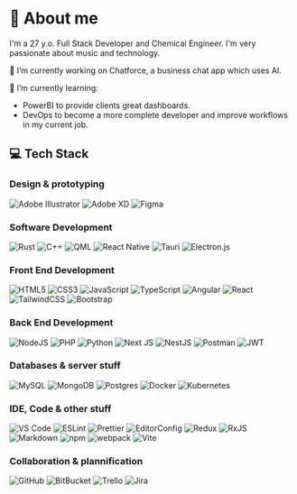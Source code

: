 # 💫 About me

I'm a 27 y.o. Full Stack Developer and Chemical Engineer. I'm very passionate about music and technology.

🔭 I’m currently working on Chatforce, a business chat app which uses AI.

🌱 I’m currently learning:

- PowerBI to provide clients great dashboards.
- DevOps to become a more complete developer and improve workflows in my current job.

## 💻 Tech Stack

### Design & prototyping

![Adobe Illustrator](https://img.shields.io/badge/adobe_illustrator-330000?style=for-the-badge&logo=adobeillustrator&logoColor=FF9A00)
![Adobe XD](https://img.shields.io/badge/Adobe%20XD-470137?style=for-the-badge&logo=Adobe%20XD&logoColor=#FF61F6)
![Figma](https://img.shields.io/badge/figma-F24E1E?style=for-the-badge&logo=figma&logoColor=white)

### Software Development

![Rust](https://img.shields.io/badge/rust-aa4422?style=for-the-badge&logo=rust&logoColor=black)
![C++](https://img.shields.io/badge/c++-00599C?style=for-the-badge&logo=c%2B%2B&logoColor=white)
![QML](https://img.shields.io/badge/qml-41CD52?style=for-the-badge&logo=qt&logoColor=white)
![React Native](https://img.shields.io/badge/react_native-20232a?style=for-the-badge&logo=react&logoColor=61DAFB)
![Tauri](https://img.shields.io/badge/tauri-24C8DB?logo=tauri&logoColor=FFC131&style=for-the-badge)
![Electron.js](https://img.shields.io/badge/Electron-1b1c26?style=for-the-badge&logo=Electron&logoColor=#9feaf)

### Front End Development

![HTML5](https://img.shields.io/badge/html5-E34F26?style=for-the-badge&logo=html5&logoColor=white)
![CSS3](https://img.shields.io/badge/css3-1572B6?style=for-the-badge&logo=css3&logoColor=white)
![JavaScript](https://img.shields.io/badge/javascript-323330?style=for-the-badge&logo=javascript&logoColor=F7DF1E)
![TypeScript](https://img.shields.io/badge/typescript-007ACC?style=for-the-badge&logo=typescript&logoColor=white)
![Angular](https://img.shields.io/badge/angular-DD0031?style=for-the-badge&logo=angular&logoColor=white)
![React](https://img.shields.io/badge/react-20232a?style=for-the-badge&logo=react&logoColor=61DAFB)
![TailwindCSS](https://img.shields.io/badge/tailwindcss-38B2AC?style=for-the-badge&logo=tailwind-css&logoColor=white)
![Bootstrap](https://img.shields.io/badge/bootstrap-563D7C?style=for-the-badge&logo=bootstrap&logoColor=white)

### Back End Development

![NodeJS](https://img.shields.io/badge/node.js-6DA55F?style=for-the-badge&logo=node.js&logoColor=white)
![PHP](https://img.shields.io/badge/php-777BB4?style=for-the-badge&logo=php&logoColor=white)
![Python](https://img.shields.io/badge/python-3670A0?style=for-the-badge&logo=python&logoColor=ffdd54)
![Next JS](https://img.shields.io/badge/Next-black?style=for-the-badge&logo=next.js&logoColor=white)
![NestJS](https://img.shields.io/badge/nestjs-E0234E?style=for-the-badge&logo=nestjs&logoColor=white)
![Postman](https://img.shields.io/badge/Postman-FF6C37?style=for-the-badge&logo=postman&logoColor=white)
![JWT](https://img.shields.io/badge/JWT-black?style=for-the-badge&logo=JSON%20web%20tokens)

### Databases & server stuff

![MySQL](https://img.shields.io/badge/mysql-00f?style=for-the-badge&logo=mysql&logoColor=white)
![MongoDB](https://img.shields.io/badge/MongoDB-4ea94b?style=for-the-badge&logo=mongodb&logoColor=white)
![Postgres](https://img.shields.io/badge/postgres-316192?style=for-the-badge&logo=postgresql&logoColor=white)
![Docker](https://img.shields.io/badge/docker-0db7ed?style=for-the-badge&logo=docker&logoColor=white)
![Kubernetes](https://img.shields.io/badge/kubernetes-326ce5?style=for-the-badge&logo=kubernetes&logoColor=white)

### IDE, Code & other stuff

![VS Code](https://img.shields.io/badge/VS_Code-007ACC?style=for-the-badge&logo=visualstudiocode&logoColor=white)
![ESLint](https://img.shields.io/badge/ESLint-f26623?style=for-the-badge&logo=eslint&logoColor=white)
![Prettier](https://img.shields.io/badge/Prettier-132731?style=for-the-badge&logo=prettier&logoColor=F7B93E)
![EditorConfig](https://img.shields.io/badge/EditorConfig-e0f0f1?style=for-the-badge&logo=editorconfig&logoColor=black)
![Redux](https://img.shields.io/badge/redux-593d88?style=for-the-badge&logo=redux&logoColor=white)
![RxJS](https://img.shields.io/badge/rxjs-B7178C?style=for-the-badge&logo=reactivex&logoColor=white)
![Markdown](https://img.shields.io/badge/markdown-000000?style=for-the-badge&logo=markdown&logoColor=white)
![npm](https://img.shields.io/badge/npm-CB3837?style=for-the-badge&logo=npm&logoColor=white)
![webpack](https://img.shields.io/badge/webpack-2b3a42?style=for-the-badge&logo=webpack&logoColor=8DD6F9)
![Vite](https://img.shields.io/badge/Vite-bc35fe?style=for-the-badge&logo=vite&logoColor=ffd22a)

### Collaboration & plannification

![GitHub](https://img.shields.io/badge/GitHub-181717?style=for-the-badge&logo=github&logoColor=white)
![BitBucket](https://img.shields.io/badge/BitBucket-0052CC?style=for-the-badge&logo=bitbucket&logoColor=white)
![Trello](https://img.shields.io/badge/Trello-026AA7?style=for-the-badge&logo=Trello&logoColor=white)
![Jira](https://img.shields.io/badge/jira-0A0FFF?style=for-the-badge&logo=jira&logoColor=white)
